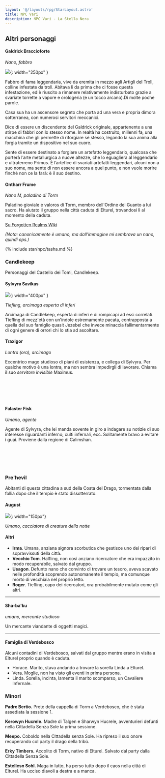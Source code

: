 ```yaml
---
layout: '@/layouts/rpg/StarLayout.astro'
title: NPC Vari
description: NPC Vari - La Stella Nera
---
```


## Altri personaggi

#### Galdrick Braccioforte

*Nano, fabbro*

![](https://i.imgur.com/cz4rFw1.jpg){: width="250px" }

Fabbro di fama leggendaria, vive da eremita in mezzo agli Artigli del Troll, colline infestate da troll. Abitava lì da prima che ci fosse questa infestazione, ed è riuscito a rimanere relativamente indisturbato grazie a svariate torrette a vapore e orologeria (e un tocco arcano).Di molte poche parole.

Casa sua ha un ascensore segreto che porta ad una vera e propria dimora sotterranea, con numerosi servitori meccanici.

Dice di essere un discendente del Galdrick originale, appartenente a una stirpe di fabbri con lo stesso nome. In realtà ha costruito, millenni fa, una macchina che gli permette di riforgiare sé stesso, legando la sua anima alla forgia tramite un dispositivo nel suo cuore.

Sente di essere destinato a forgiare un artefatto leggendario, qualcosa che porterà l’arte metallurgica a nuove altezze, che lo eguaglierà al leggendario e ultraterreno Primus. È l’artefice di svariati artefatti leggendari, alcuni non a suo nome, ma sente di non essere ancora a quel punto, e non vuole morire finché non ce la farà: è il suo destino.

#### Ontharr Frume

<div style="width: 20%; background-image: url('https://www.worldanvil.com/uploads/images/25332886080dd58184c85ad32cc0d46a.jpg'); background-position: top 0% right 50%; background-size: 200%; float: none;" class="portrait"> <a href="https://www.worldanvil.com/uploads/images/25332886080dd58184c85ad32cc0d46a.jpg" class="fill-div"></a></div>

*Nano M, paladino di Torm*

Paladino gioviale e valoros di Torm, membro dell'Ordine del Guanto a lui sacro. Ha aiutato il gruppo nella città caduta di Elturel, trovandosi lì al momento della caduta.

[Su Forgotten Realms Wiki](https://dungeonsanddragons.fandom.com/it/wiki/Ontharr_Frume_(Forgotten_Realms))

*(Nota: canonicamente è umano, ma dall'immagine mi sembrava un nano, quindi ops.)*

{% include star/npc/tasha.md %}

### Candlekeep

Personaggi del Castello dei Tomi, Candlekeep.

#### Sylvyra Savikas

![](https://5e.tools/img/adventure/BGDIA/025-a1ei6-01-07.jpg){: width="400px" }

*Tiefling, arcimaga esperta di inferi*

Arcimaga di Candlekeep, esperta di inferi e di rompicapi ad essi correlati. Tiefling di mezz'età con un'indole estremamente pacata,
contrapposta a quella del suo famiglio quasit Jezebel che invece minaccia fallimentarmente di ogni genere di orrori chi lo stia ad ascoltare.

#### Traxigor

<div style="width: 20%; background-image: url('https://images-wixmp-ed30a86b8c4ca887773594c2.wixmp.com/f/a1eccabc-182c-4965-ab4a-6a4157e2bc74/de30cqg-81e4736b-223e-4f94-a5df-3ba0bfec3f62.png/v1/fill/w_1280,h_1546,strp/_custom___comm__traxigor_by_kei_volpe_de30cqg-fullview.png?token=eyJ0eXAiOiJKV1QiLCJhbGciOiJIUzI1NiJ9.eyJzdWIiOiJ1cm46YXBwOjdlMGQxODg5ODIyNjQzNzNhNWYwZDQxNWVhMGQyNmUwIiwiaXNzIjoidXJuOmFwcDo3ZTBkMTg4OTgyMjY0MzczYTVmMGQ0MTVlYTBkMjZlMCIsIm9iaiI6W1t7ImhlaWdodCI6Ijw9MTU0NiIsInBhdGgiOiJcL2ZcL2ExZWNjYWJjLTE4MmMtNDk2NS1hYjRhLTZhNDE1N2UyYmM3NFwvZGUzMGNxZy04MWU0NzM2Yi0yMjNlLTRmOTQtYTVkZi0zYmEwYmZlYzNmNjIucG5nIiwid2lkdGgiOiI8PTEyODAifV1dLCJhdWQiOlsidXJuOnNlcnZpY2U6aW1hZ2Uub3BlcmF0aW9ucyJdfQ.ah7wAmSIo7XqcTBv93ERl1Vz_vwzPXFV3zRDUVpqX7c'); background-position: top 5% right 60%; background-size: 200%; float: left;" class="portrait"> <a href="https://www.deviantart.com/kei-volpe/art/Custom-COMM-Traxigor-851581816" class="fill-div"></a></div>

*Lontra (ora), arcimago*

Eccentrico mago studioso di piani di esistenza, e collega di Sylvyra. Per qualche motivo è una lontra, ma non sembra impedirgli di lavorare. Chiama il suo *servitore invisible* Maximus.

<br>
<br>
<br>
<br>

#### Falaster Fisk

<div style="width: 20%; background-image: url('https://5e.tools/img/adventure/BGDIA/172-t5qi9-f-04-falaster.png'); background-position: top 0% right 40%; background-size: 200%; float: left;" class="portrait"> <a href="https://5e.tools/img/adventure/BGDIA/172-t5qi9-f-04-falaster.png" class="fill-div"></a></div>

*Umano, agente*

Agente di Sylvyra, che lei manda sovente in giro a indagare su notizie di suo interesse riguardanti inferno, culti infernali, ecc. Solitamente bravo a evitare i guai. Proviene dalla regione di Calimshan.

<br><br><br><br>

### Pre'hevil

Abitanti di questa cittadina a sud della Costa del Drago, tormentata dalla follia dopo che il tempio è stato dissotterrato.

#### August

![](https://i.imgur.com/tQ5RUZR.png){: width="150px"}

*Umano, cacciatore di creature della notte*

<a id="altri-prehevil"></a>
#### Altri

- **Irma**. Umana, anziana signora scorbutica che gestisce uno dei ripari di sopravvissuti della città.
- **Vecchio Tom**. Halfling, non così anziano ricercatore che era impazzito in modo recuperabile, salvato dal gruppo.
- **Usagon**. Defunto nano che convinto di trovare un tesoro, aveva scavato nelle profondità scoprendo autonomanente il tempio, ma comunque morto di vecchiaia nel proprio letto.
- **Roger**. Tiefling, capo dei ricercatori, ora probabilmente mutato come gli altri.

---

#### Sha-ba'ku

*umano, mercante studioso*

Un mercante viandante di oggetti magici.

---

#### Famiglia di Verdebosco

Alcuni contadini di Verdebosco, salvati dal gruppo mentre erano in visita a Elturel proprio quando è caduta.

- Horace. Marito, stava andando a trovare la sorella Linda a Elturel.
- Vera. Moglie, non ha visto gli eventi in prima persona.
- Linda. Sorella, incinta, lamenta il marito scomparso, un Cavaliere Infernale.

### Minori

**Padre Bertio.** Prete della cappella di Torm a Verdebosco, che è stata assediata la sessione 1.

**Kerowyn Hucrele.** Madre di Talgen e Sharwyn Hucrele, avventurieri defunti nella Cittadella Senza Sole la prima sessione.

**Meepo.** Coboldo nella Cittadella senza Sole. Ha ripreso il suo onore recuperando col party il drago della tribù.

**Erky Timbers.** Accolito di Torm, nativo di Elturel. Salvato dal party dalla Cittadella Senza Sole.

**Estellesn Sohl.** Maga in lutto, ha perso tutto dopo il caos nella città di Elturel. Ha ucciso diavoli a destra e a manca.